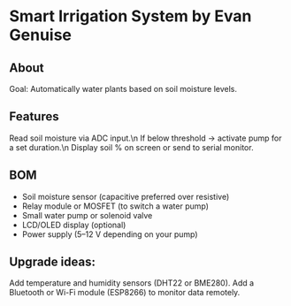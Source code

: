# Smart Irrigation System by Evan Genuise
## About
Goal: Automatically water plants based on soil moisture levels.

## Features
Read soil moisture via ADC input.\n
If below threshold → activate pump for a set duration.\n
Display soil % on screen or send to serial monitor.

## BOM
- Soil moisture sensor (capacitive preferred over resistive)
- Relay module or MOSFET (to switch a water pump)
- Small water pump or solenoid valve
- LCD/OLED display (optional)
- Power supply (5–12 V depending on your pump)

## Upgrade ideas:
Add temperature and humidity sensors (DHT22 or BME280).
Add a Bluetooth or Wi-Fi module (ESP8266) to monitor data remotely.